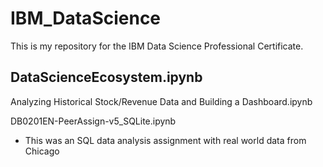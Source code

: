 # IBM_DataScience

This is my repository for the IBM Data Science Professional Certificate.

DataScienceEcosystem.ipynb
-

Analyzing Historical Stock/Revenue Data and Building a Dashboard.ipynb

DB0201EN-PeerAssign-v5_SQLite.ipynb
- This was an SQL data analysis assignment with real world data from Chicago

